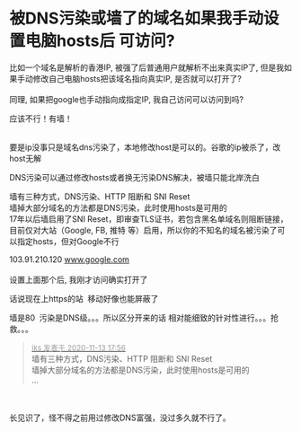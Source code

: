 # 被DNS污染或墙了的域名如果我手动设置电脑hosts后 可访问?


比如一个域名是解析的香港IP, 被强了后普通用户就解析不出来真实IP了, 但是我如果手动修改自己电脑hosts把该域名指向真实IP, 是否就可以打开了?<br />
<br />
同理, 如果把google也手动指向成指定IP, 我自己访问可以访问到吗? 

应该不行！有墙！<br />
<br />
<img src="static/image/smiley/default/smile.gif" smilieid="1" border="0" alt="" /><img src="static/image/smiley/default/smile.gif" smilieid="1" border="0" alt="" /><img src="static/image/smiley/default/smile.gif" smilieid="1" border="0" alt="" />

要是ip没事只是域名dns污染了，本地修改host是可以的。谷歌的ip被杀了，改host无解

DNS污染可以通过修改hosts或者换无污染DNS解决，被墙只能北岸洗白

墙有三种方式，DNS污染、HTTP 阻断和 SNI Reset<br />
墙掉大部分域名的方法都是DNS污染，此时使用hosts是可用的<br />
17年以后墙启用了SNI Reset，即审查TLS证书，若包含黑名单域名则阻断链接，目前仅对大站（Google, FB, 推特 等）启用，所以你的不知名的域名被污染了可以指定hosts，但对Google不行<img id="aimg_A6B3G" onclick="zoom(this, this.src, 0, 0, 0)" class="zoom" src="https://cdn.jsdelivr.net/gh/hishis/forum-master/public/images/patch.gif" onmouseover="img_onmouseoverfunc(this)" onload="thumbImg(this)" border="0" alt="" />

103.91.210.120 www.google.com<br />
<br />
设置上面那个后, 我刚才访问确实打开了

话说现在上https的站&nbsp;&nbsp;移动好像也能屏蔽了

墙是80&nbsp;&nbsp;污染是DNS级。。。所以区分开来的话 相对能细致的针对性进行。。。抢救。。。

<div class="quote"><blockquote><font size="2"><a href="https://www.hostloc.com/forum.php?mod=redirect&amp;goto=findpost&amp;pid=9449612&amp;ptid=766317" target="_blank"><font color="#999999">iks 发表于 2020-11-13 17:56</font></a></font><br />
墙有三种方式，DNS污染、HTTP 阻断和 SNI Reset<br />
墙掉大部分域名的方法都是DNS污染，此时使用hosts是可用的<br />
 ...</blockquote></div><br />
<br />
长见识了，怪不得之前用过修改DNS富强，没过多久就不行了。
